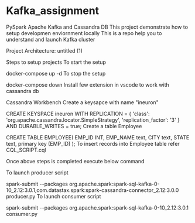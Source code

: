 # Kafka_assignment
PySpark Apache Kafka and Cassandra DB
This project demonstrate how to setup developmen enviornment locally This is a repo help you to understand and launch Kafka cluster

Project Architecture:
untitled (1)

Steps to setup projects
To start the setup

docker-compose up -d
To stop the setup

docker-compose down
Install few extension in vscode to work with cassandra db

Cassandra Workbench
Create a keysapce with name "ineuron"

CREATE KEYSPACE ineuron
	WITH REPLICATION = {
		'class': 'org.apache.cassandra.locator.SimpleStrategy',
		'replication_factor': '3'
	}
	AND DURABLE_WRITES = true;
Create a table Employee

 CREATE TABLE EMPLOYEE(
     EMP_ID INT,
     EMP_NAME text,
     CITY text,
     STATE text,
     primary key (EMP_ID)
 );
To insert records into Employee table refer CQL_SCRIPT.cql

Once above steps is completed execute below command

To launch producer script

spark-submit --packages org.apache.spark:spark-sql-kafka-0-10_2.12:3.0.1,com.datastax.spark:spark-cassandra-connector_2.12:3.0.0  producer.py 
To launch consumer script

spark-submit --packages org.apache.spark:spark-sql-kafka-0-10_2.12:3.0.1 consumer.py 
